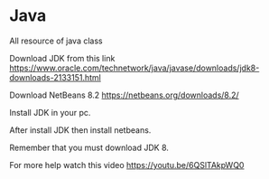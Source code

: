 # Java
All resource of java class

Download JDK from this link https://www.oracle.com/technetwork/java/javase/downloads/jdk8-downloads-2133151.html

Download NetBeans 8.2 https://netbeans.org/downloads/8.2/

Install JDK in your pc.

After install JDK then install netbeans. 

Remember that you must download JDK 8.

For more help watch this video https://youtu.be/6QSlTAkpWQ0





        

